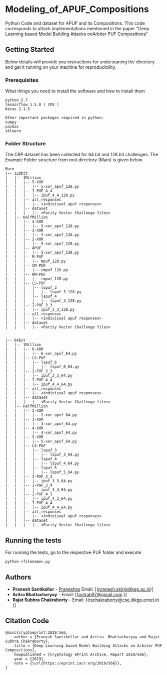 # Modeling_of_APUF_Compositions

Python Code and dataset for APUF and its Compositions. This code corresponds to attack implementations mentioned in the paper "Deep Learning based Model Building Attacks onArbiter PUF Compositions"

## Getting Started
Below details will provide you instructions for understaning the directory and get it running on your machine for reproducibility.

### Prerequisites

What things you need to install the software and how to install them

```
python 2.7
tensorflow 1.5.0 ( CPU )
Keras 2.1.5

Other important packages required in python:
numpy 
pandas
sklearn
```

### Folder Structure

The CRP dataset has been collected for 64 bit and 128 bit challenges. The Example Folder structure from root directory (Main) is given below.
```
Main
|-- 128bit
|   |-- 1Million
|   |   |-- 5-XOR
|   |   |   |-- 5-xor_apuf_128.py
|   |   |-- I-PUF_4_4
|   |   |   |-- ipuf_4_4_128.py
|   |   |-- all_responses
|   |   |   |-- <indivisual apuf responses>
|   |   |-- dataset
|   |   |   |-- <Parity Vector Challenge files>
|   |-- HalfMillion
|   |   |-- 4-XOR
|   |   |   |-- 5-xor_apuf_128.py
|   |   |-- 3-XOR
|   |   |   |-- 5-xor_apuf_128.py
|   |   |-- 2-XOR
|   |   |   |-- 5-xor_apuf_128.py
|   |   |-- APUF
|   |   |   |-- 5-xor_apuf_128.py
|   |   |-- M-PUF
|   |   |   |-- mpuf_128.py
|   |   |-- CM-PUF
|   |   |   |-- cmpuf_128.py
|   |   |-- RM-PUF
|   |   |   |-- rmpuf_128.py
|   |   |-- LS-PUF
|   |   |   |-- lspuf_3
|   |   |   |   |-- lspuf_3_128.py
|   |   |   |-- lspuf_4
|   |   |   |   |-- lspuf_4_128.py
|   |   |-- I-PUF_3_3
|   |   |   |-- ipuf_3_3_128.py
|   |   |-- all_responses
|   |   |   |-- <indivisual apuf responses>
|   |   |-- dataset
|   |   |   |-- <Parity Vector Challenge files>
  
  
|-- 64bit
|   |-- 1Million
|   |   |-- 6-XOR
|   |   |   |-- 6-xor_apuf_64.py
|   |   |-- LS-PUF
|   |   |   |-- lspuf_6
|   |   |   |   |-- lspuf_6_64.py
|   |   |-- I-PUF_3_3
|   |   |   |-- ipuf_3_3_64.py
|   |   |-- I-PUF_4_4
|   |   |   |-- ipuf_4_4_64.py
|   |   |-- all_responses
|   |   |   |-- <indivisual apuf responses>
|   |   |-- dataset
|   |   |   |-- <Parity Vector Challenge files>  
|   |-- HalfMillion
|   |   |-- 2-XOR
|   |   |   |-- 2-xor_apuf_64.py
|   |   |-- 3-XOR
|   |   |   |-- 3-xor_apuf_64.py
|   |   |-- 4-XOR
|   |   |   |-- 4-xor_apuf_64.py
|   |   |-- 5-XOR
|   |   |   |-- 5-xor_apuf_64.py
|   |   |-- LS-PUF
|   |   |   |-- lspuf_3
|   |   |   |   |-- lspuf_3_64.py
|   |   |   |-- lspuf_4
|   |   |   |   |-- lspuf_4_64.py
|   |   |   |-- lspuf_5
|   |   |   |   |-- lspuf_5_64.py
|   |   |-- I-PUF_3_3
|   |   |   |-- ipuf_3_3_64.py
|   |   |-- I-PUF_3_4
|   |   |   |-- ipuf_3_4_64.py
|   |   |-- I-PUF_4_3
|   |   |   |-- ipuf_4_3_64.py
|   |   |-- I-PUF_4_4
|   |   |   |-- ipuf_4_4_64.py
|   |   |-- all_responses
|   |   |   |-- <indivisual apuf responses>
|   |   |-- dataset
|   |   |   |-- <Parity Vector Challenge files>  

```

## Running the tests

For running the tests, go to the respective PUF folder and execute
```
python <filename>.py
```

## Authors

* **Pranesh Santikellur** - [Praneshss](https://github.com/Praneshss) Email: [(pranesh.sklr@iitkgp.ac.in)]
* **Aritra Bhattacharyay** - Email: [(aritrab97@gmail.com )]
* **Rajat Subhra Chakraborty** - Email: [(rschakraborty@cse.iitkgp.ernet.in )]

## Citation Code
```
@misc{cryptoeprint:2019:566,
    author = {Pranesh Santikellur and Aritra  Bhattacharyay and Rajat Subhra Chakraborty},
    title = {Deep Learning based Model Building Attacks on Arbiter PUF Compositions},
    howpublished = {Cryptology ePrint Archive, Report 2019/566},
    year = {2019},
    note = {\url{https://eprint.iacr.org/2019/566}},
}

```
